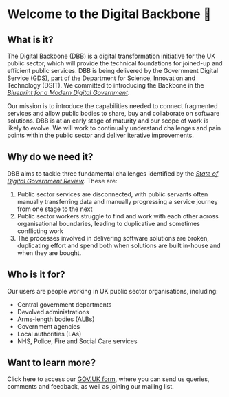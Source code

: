 # Welcome to the Digital Backbone 🦴

## What is it?

The Digital Backbone (DBB) is a digital transformation initiative for the UK public sector, which will provide the technical foundations for joined-up and efficient public services. DBB is being delivered by the Government Digital Service (GDS), part of the Department for Science, Innovation and Technology (DSIT). We committed to introducing the Backbone in the [*Blueprint for a Modern Digital Government*](https://www.gov.uk/government/publications/a-blueprint-for-modern-digital-government/a-blueprint-for-modern-digital-government-html).

Our mission is to introduce the capabilities needed to connect fragmented services and allow public bodies to share, buy and collaborate on software solutions. DBB is at an early stage of maturity and our scope of work is likely to evolve. We will work to continually understand challenges and pain points within the public sector and deliver iterative improvements.

## Why do we need it?

DBB aims to tackle three fundamental challenges identified by the [*State of Digital Government Review*](https://www.gov.uk/government/publications/state-of-digital-government-review/state-of-digital-government-review). These are:
1. Public sector services are disconnected, with public servants often manually transferring data and manually progressing a service journey from one stage to the next
2. Public sector workers struggle to find and work with each other across organisational boundaries, leading to duplicative and sometimes conflicting work
3. The processes involved in delivering software solutions are broken, duplicating effort and spend both when solutions are built in-house and when they are bought.

## Who is it for?

Our users are people working in UK public sector organisations, including:
- Central government departments
- Devolved administrations
- Arms-length bodies (ALBs)
- Government agencies
- Local authorities (LAs)
- NHS, Police, Fire and Social Care services

## Want to learn more?
Click here to access our [GOV.UK form](https://submit.forms.service.gov.uk/form/8339/digital-backbone-contact), where you can send us queries, comments and feedback, as well as joining our mailing list.
